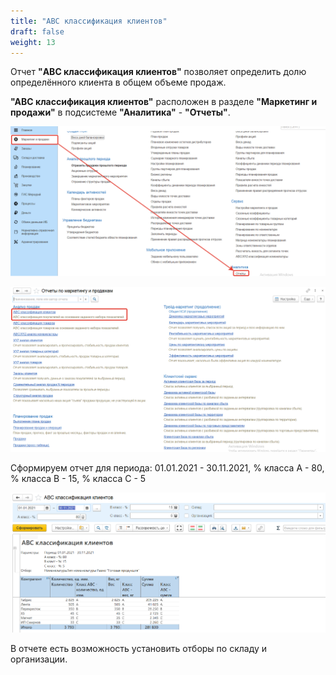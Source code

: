 ```yaml
---
title: "ABC классификация клиентов"
draft: false
weight: 13
---
```

Отчет **"ABC классификация клиентов"** позволяет определить долю определённого клиента в общем объеме продаж.

**"ABC классификация клиентов"** расположен в разделе **"Маркетинг и продажи"** в подсистеме **"Аналитика"** - **"Отчеты"**.

[![1][1]][1]

[![2][2]][2]

Сформируем отчет для периода: 01.01.2021 - 30.11.2021, % класса A - 80, % класса B - 15, % класса C - 5

[![3][3]][3]

В отчете есть возможность установить отборы по складу и организации.

[1]: 1.png
[2]: 2.png
[3]: 3.png
